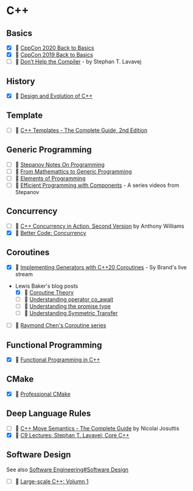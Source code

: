# C++

## Basics

- [x] 🎥 [CppCon 2020 Back to Basics](https://www.youtube.com/playlist?list=PLHTh1InhhwT5o3GwbFYy3sR7HDNRA353e)
- [x] 🎥 [CppCon 2019 Back to Basics](https://www.youtube.com/playlist?list=PLHTh1InhhwT4CTnVjJqnAKeMfGzOWjsRa)
- [ ] 🎥 [Don’t Help the Compiler](https://channel9.msdn.com/Events/GoingNative/2013/Don-t-Help-the-Compiler) - by Stephan T. Lavavej

## History

- [x] 📘 [Design and Evolution of C++](https://www.amazon.com/Design-Evolution-C-Bjarne-Stroustrup/dp/0201543303)

## Template

- [ ] 📘 [C++ Templates - The Complete Guide, 2nd Edition](http://www.tmplbook.com/)

## Generic Programming

- [ ] 📘 [Stepanov Notes On Programming](http://stepanovpapers.com/notes.pdf)
- [ ] 📘 [From Mathemattics to Generic Programming](https://www.fm2gp.com/)
- [ ] 📘 [Elements of Programming](http://elementsofprogramming.com/)
- [ ] 🎥 [Efficient Programming with Components](https://www.youtube.com/watch?v=aIHAEYyoTUc&list=PLHxtyCq_WDLXryyw91lahwdtpZsmo4BGD) - A series videos from Stepanov

## Concurrency

- [ ] 📘 [C++ Concurrency in Action, Second Version](https://www.manning.com/books/c-plus-plus-concurrency-in-action-second-edition) by Anthony Williams
- [x] 🎥 [Better Code: Concurrency](https://www.youtube.com/watch?v=zULU6Hhp42w)

## Coroutines

- [x] 🎥 [Implementing Generators with C++20 Coroutines](https://youtu.be/D0snE2-BOwM) - Sy Brand's live stream
- Lewis Baker's blog posts
  - [x] 🔗 [Coroutine Theory](https://lewissbaker.github.io/2017/09/25/coroutine-theory)
  - [ ] 🔗 [Understanding operator co_await](https://lewissbaker.github.io/2017/11/17/understanding-operator-co-await)
  - [ ] 🔗 [Understanding the promise type](https://lewissbaker.github.io/2018/09/05/understanding-the-promise-type)
  - [ ] 🔗 [Understanding Symmetric Transfer](https://lewissbaker.github.io/2020/05/11/understanding_symmetric_transfer)
- [ ] 🔗 [Raymond Chen's Coroutine series](https://devblogs.microsoft.com/oldnewthing/20210504-01/?p=105178)

## Functional Programming

- [x] 📘 [Functional Programming in C++](https://www.manning.com/books/functional-programming-in-c-plus-plus)

## CMake

- [x] 📘 [Professional CMake](https://crascit.com/professional-cmake/)

## Deep Language Rules

- [ ] 📘 [C++ Move Semantics - The Complete Guide](https://leanpub.com/cppmove) by Nicolai Josuttis
- [x] 🎥 [C9 Lectures: Stephan T. Lavavej: Core C++](https://www.youtube.com/playlist?list=PL4did1f0vtiwJCpw8MOV9tBYKh9izSlDz)

## Software Design

See also [Software Engineering#Software Design](software_engineering.md#software-design)

- [ ] 📘 [Large-scale C++: Volumn 1](https://www.amazon.com/Large-Scale-Architecture-Addison-Wesley-Professional-Computing-ebook/dp/B0826523GZ/ref=sr_1_2?qid=1679039099&refinements=p_27%3AJohn+Lakos&s=books&sr=1-2)
